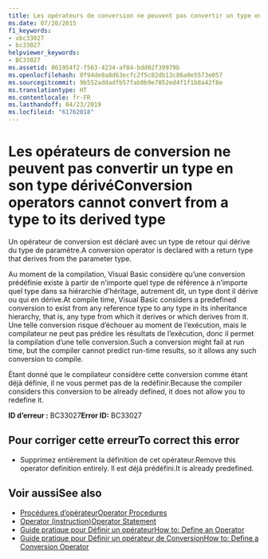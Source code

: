 ```yaml
---
title: Les opérateurs de conversion ne peuvent pas convertir un type en son type dérivé
ms.date: 07/20/2015
f1_keywords:
- vbc33027
- bc33027
helpviewer_keywords:
- BC33027
ms.assetid: 861954f2-f563-4234-af84-bdd02f39979b
ms.openlocfilehash: 0f94de8a8d63ecfc2f5c82db13c86a0e5573e057
ms.sourcegitcommit: 9b552addadfb57fab0b9e7852ed4f1f1b8a42f8e
ms.translationtype: HT
ms.contentlocale: fr-FR
ms.lasthandoff: 04/23/2019
ms.locfileid: "61762018"
---
```

# <a name="conversion-operators-cannot-convert-from-a-type-to-its-derived-type"></a><span data-ttu-id="39ddd-102">Les opérateurs de conversion ne peuvent pas convertir un type en son type dérivé</span><span class="sxs-lookup"><span data-stu-id="39ddd-102">Conversion operators cannot convert from a type to its derived type</span></span>
<span data-ttu-id="39ddd-103">Un opérateur de conversion est déclaré avec un type de retour qui dérive du type de paramètre.</span><span class="sxs-lookup"><span data-stu-id="39ddd-103">A conversion operator is declared with a return type that derives from the parameter type.</span></span>  
  
 <span data-ttu-id="39ddd-104">Au moment de la compilation, Visual Basic considère qu’une conversion prédéfinie existe à partir de n’importe quel type de référence à n’importe quel type dans sa hiérarchie d’héritage, autrement dit, un type dont il dérive ou qui en dérive.</span><span class="sxs-lookup"><span data-stu-id="39ddd-104">At compile time, Visual Basic considers a predefined conversion to exist from any reference type to any type in its inheritance hierarchy, that is, any type from which it derives or which derives from it.</span></span> <span data-ttu-id="39ddd-105">Une telle conversion risque d’échouer au moment de l’exécution, mais le compilateur ne peut pas prédire les résultats de l’exécution, donc il permet la compilation d’une telle conversion.</span><span class="sxs-lookup"><span data-stu-id="39ddd-105">Such a conversion might fail at run time, but the compiler cannot predict run-time results, so it allows any such conversion to compile.</span></span>  
  
 <span data-ttu-id="39ddd-106">Étant donné que le compilateur considère cette conversion comme étant déjà définie, il ne vous permet pas de la redéfinir.</span><span class="sxs-lookup"><span data-stu-id="39ddd-106">Because the compiler considers this conversion to be already defined, it does not allow you to redefine it.</span></span>  
  
 <span data-ttu-id="39ddd-107">**ID d’erreur :** BC33027</span><span class="sxs-lookup"><span data-stu-id="39ddd-107">**Error ID:** BC33027</span></span>  
  
## <a name="to-correct-this-error"></a><span data-ttu-id="39ddd-108">Pour corriger cette erreur</span><span class="sxs-lookup"><span data-stu-id="39ddd-108">To correct this error</span></span>  
  
- <span data-ttu-id="39ddd-109">Supprimez entièrement la définition de cet opérateur.</span><span class="sxs-lookup"><span data-stu-id="39ddd-109">Remove this operator definition entirely.</span></span> <span data-ttu-id="39ddd-110">Il est déjà prédéfini.</span><span class="sxs-lookup"><span data-stu-id="39ddd-110">It is already predefined.</span></span>  
  
## <a name="see-also"></a><span data-ttu-id="39ddd-111">Voir aussi</span><span class="sxs-lookup"><span data-stu-id="39ddd-111">See also</span></span>

- [<span data-ttu-id="39ddd-112">Procédures d’opérateur</span><span class="sxs-lookup"><span data-stu-id="39ddd-112">Operator Procedures</span></span>](../../visual-basic/programming-guide/language-features/procedures/operator-procedures.md)
- [<span data-ttu-id="39ddd-113">Operator (instruction)</span><span class="sxs-lookup"><span data-stu-id="39ddd-113">Operator Statement</span></span>](../../visual-basic/language-reference/statements/operator-statement.md)
- [<span data-ttu-id="39ddd-114">Guide pratique pour Définir un opérateur</span><span class="sxs-lookup"><span data-stu-id="39ddd-114">How to: Define an Operator</span></span>](../../visual-basic/programming-guide/language-features/procedures/how-to-define-an-operator.md)
- [<span data-ttu-id="39ddd-115">Guide pratique pour Définir un opérateur de Conversion</span><span class="sxs-lookup"><span data-stu-id="39ddd-115">How to: Define a Conversion Operator</span></span>](../../visual-basic/programming-guide/language-features/procedures/how-to-define-a-conversion-operator.md)
